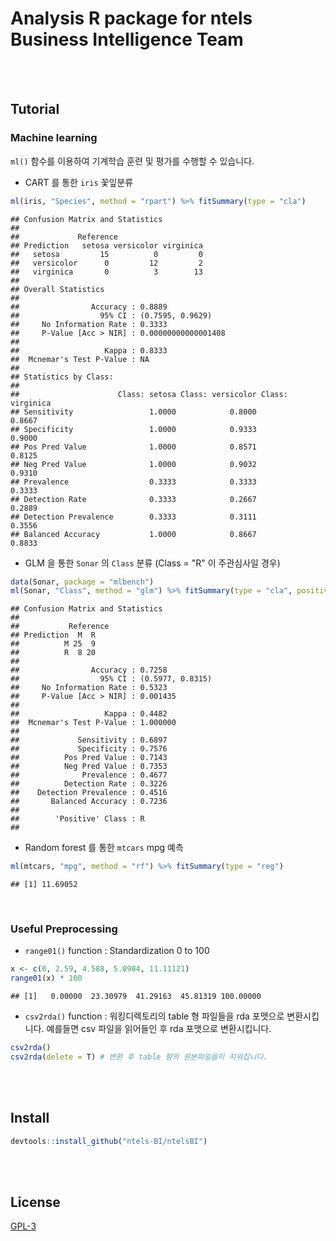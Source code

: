 # Analysis R package for ntels Business Intelligence Team

<br><br>

## Tutorial

### Machine learning

`ml()` 함수를 이용하여 기계학습 훈련 및 평가를 수행할 수 있습니다.  

* CART 를 통한 `iris` 꽃잎분류


```r
ml(iris, "Species", method = "rpart") %>% fitSummary(type = "cla")
```

```
## Confusion Matrix and Statistics
## 
##             Reference
## Prediction   setosa versicolor virginica
##   setosa         15          0         0
##   versicolor      0         12         2
##   virginica       0          3        13
## 
## Overall Statistics
##                                              
##                Accuracy : 0.8889             
##                  95% CI : (0.7595, 0.9629)   
##     No Information Rate : 0.3333             
##     P-Value [Acc > NIR] : 0.00000000000001408
##                                              
##                   Kappa : 0.8333             
##  Mcnemar's Test P-Value : NA                 
## 
## Statistics by Class:
## 
##                      Class: setosa Class: versicolor Class: virginica
## Sensitivity                 1.0000            0.8000           0.8667
## Specificity                 1.0000            0.9333           0.9000
## Pos Pred Value              1.0000            0.8571           0.8125
## Neg Pred Value              1.0000            0.9032           0.9310
## Prevalence                  0.3333            0.3333           0.3333
## Detection Rate              0.3333            0.2667           0.2889
## Detection Prevalence        0.3333            0.3111           0.3556
## Balanced Accuracy           1.0000            0.8667           0.8833
```

* GLM 을 통한 `Sonar` 의 `Class` 분류 (Class = "R" 이 주관심사일 경우)


```r
data(Sonar, package = "mlbench")
ml(Sonar, "Class", method = "glm") %>% fitSummary(type = "cla", positive = "R")
```

```
## Confusion Matrix and Statistics
## 
##           Reference
## Prediction  M  R
##          M 25  9
##          R  8 20
##                                           
##                Accuracy : 0.7258          
##                  95% CI : (0.5977, 0.8315)
##     No Information Rate : 0.5323          
##     P-Value [Acc > NIR] : 0.001435        
##                                           
##                   Kappa : 0.4482          
##  Mcnemar's Test P-Value : 1.000000        
##                                           
##             Sensitivity : 0.6897          
##             Specificity : 0.7576          
##          Pos Pred Value : 0.7143          
##          Neg Pred Value : 0.7353          
##              Prevalence : 0.4677          
##          Detection Rate : 0.3226          
##    Detection Prevalence : 0.4516          
##       Balanced Accuracy : 0.7236          
##                                           
##        'Positive' Class : R               
## 
```

* Random forest 를 통한 `mtcars` mpg 예측


```r
ml(mtcars, "mpg", method = "rf") %>% fitSummary(type = "reg")
```

```
## [1] 11.69052
```

<br>

### Useful Preprocessing

* `range01()` function : Standardization 0 to 100


```r
x <- c(0, 2.59, 4.588, 5.0904, 11.11121)
range01(x) * 100 
```

```
## [1]   0.00000  23.30979  41.29163  45.81319 100.00000
```

* `csv2rda()` function : 워킹디렉토리의 table 형 파일들을 rda 포맷으로 변환시킵니다. 예를들면 csv 파일을 읽어들인 후 rda 포맷으로 변환시킵니다.


```r
csv2rda()
csv2rda(delete = T) # 변환 후 table 형의 원본파일들이 지워집니다.
```

<br><br>

## Install


```r
devtools::install_github("ntels-BI/ntelsBI")
```

<br><br>

## License

[GPL-3](https://www.gnu.org/licenses/gpl-3.0.en.html)

